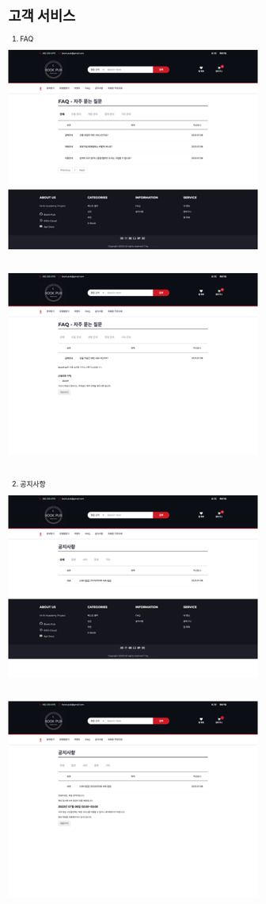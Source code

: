 # 고객 서비스

1. FAQ

![FAQ](./image/FAQ.png)

<br/>

![FAQ-내용](./image/FAQ-내용.png)



<br/>

2. 공지사항

![공지사항](./image/공지사항.png)

<br/>

![공지사항-내용](./image/공지사항-내용.png)
